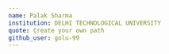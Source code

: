 ```yaml
---
name: Palak Sharma
institution: DELHI TECHNOLOGICAL UNIVERSITY 
quote: Create your own path
github_user: golu-99
---
```

